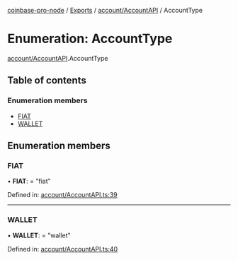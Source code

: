 [coinbase-pro-node](../README.md) / [Exports](../modules.md) / [account/AccountAPI](../modules/account_accountapi.md) / AccountType

# Enumeration: AccountType

[account/AccountAPI](../modules/account_accountapi.md).AccountType

## Table of contents

### Enumeration members

- [FIAT](account_accountapi.accounttype.md#fiat)
- [WALLET](account_accountapi.accounttype.md#wallet)

## Enumeration members

### FIAT

• **FIAT**: = "fiat"

Defined in: [account/AccountAPI.ts:39](https://github.com/bennycode/coinbase-pro-node/blob/760c258/src/account/AccountAPI.ts#L39)

___

### WALLET

• **WALLET**: = "wallet"

Defined in: [account/AccountAPI.ts:40](https://github.com/bennycode/coinbase-pro-node/blob/760c258/src/account/AccountAPI.ts#L40)
